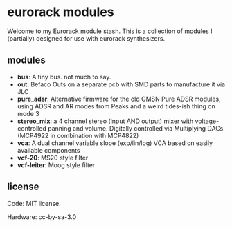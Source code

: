 # eurorack modules

Welcome to my Eurorack module stash. This is a collection of modules I (partially) designed for use with eurorack synthesizers.

## modules

* **bus**: A tiny bus. not much to say.
* **out**: Befaco Outs on a separate pcb with SMD parts to manufacture it via JLC
* **pure_adsr**: Alternative firmware for the old GMSN Pure ADSR modules, using ADSR and AR modes from Peaks and a weird tides-ish thing on mode 3
* **stereo_mix**: a 4 channel stereo (input AND output) mixer with voltage-controlled panning and volume. Digitally controlled via Multiplying DACs (MCP4922 in combination with MCP4822)
* **vca**: A dual channel variable slope (exp/lin/log) VCA based on easily available components
* **vcf-20**: MS20 style filter
* **vcf-leiter**: Moog style filter

## license

Code: MIT license.

Hardware: cc-by-sa-3.0

